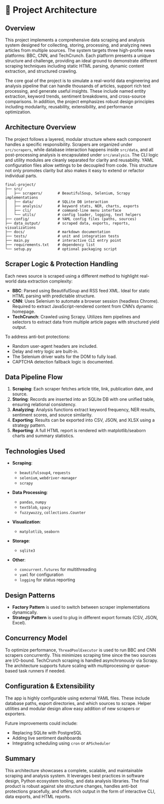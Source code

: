 # 🏧 Project Architecture

## Overview

This project implements a comprehensive data scraping and analysis system designed for collecting, storing, processing, and analyzing news articles from multiple sources. The system targets three high-profile news platforms: BBC, CNN, and TechCrunch. Each platform presents a unique structure and challenge, providing an ideal ground to demonstrate different scraping techniques including static HTML parsing, dynamic content extraction, and structured crawling.

The core goal of the project is to simulate a real-world data engineering and analysis pipeline that can handle thousands of articles, support rich text processing, and generate useful insights. These include named entity extraction, keyword trends, sentiment breakdowns, and cross-source comparisons. In addition, the project emphasizes robust design principles including modularity, reusability, extensibility, and performance optimization.

## Architecture Overview

The project follows a layered, modular structure where each component handles a specific responsibility. Scrapers are organized under `src/scrapers`, while database interaction happens inside `src/data`, and all post-processing analysis is encapsulated under `src/analysis`. The CLI logic and utility modules are cleanly separated for clarity and reusability. YAML configuration files allow settings to be decoupled from code. This structure not only promotes clarity but also makes it easy to extend or refactor individual parts.

```
final-project/
├── src/
│   ├── scrapers/       # BeautifulSoup, Selenium, Scrapy implementations
│   ├── data/           # SQLite DB interaction
│   ├── analysis/       # keyword stats, NER, charts, exports
│   ├── cli/            # command-line menu interface
│   └── utils/          # config loader, logging, text helpers
├── config/             # YAML config files (paths, sources)
├── data_output/        # scraped data, exports, reports, visualizations
├── docs/               # markdown documentation
├── tests/              # unit and integration tests
├── main.py             # interactive CLI entry point
├── requirements.txt    # dependency list
└── setup.py            # optional packaging script
```

## Scraper Logic & Protection Handling

Each news source is scraped using a different method to highlight real-world data extraction complexity:

- **BBC**: Parsed using BeautifulSoup and RSS feed XML. Ideal for static HTML parsing with predictable structure.
- **CNN**: Uses Selenium to automate a browser session (headless Chrome). Required to extract JavaScript-rendered content from CNN’s dynamic homepage.
- **TechCrunch**: Crawled using Scrapy. Utilizes item pipelines and selectors to extract data from multiple article pages with structured yield output.

To address anti-bot protections:

- Random user-agent headers are included.
- Delay and retry logic are built-in.
- The Selenium driver waits for the DOM to fully load.
- CAPTCHA detection fallback logic is documented.

## Data Pipeline Flow

1. **Scraping**: Each scraper fetches article title, link, publication date, and source.
2. **Storing**: Records are inserted into an SQLite DB with one unified table, ensuring relational consistency.
3. **Analyzing**: Analysis functions extract keyword frequency, NER results, sentiment scores, and source similarity.
4. **Exporting**: Results can be exported into CSV, JSON, and XLSX using a strategy pattern.
5. **Reporting**: A full HTML report is rendered with matplotlib/seaborn charts and summary statistics.

## Technologies Used

- **Scraping**:

  - `beautifulsoup4`, `requests`
  - `selenium`, `webdriver-manager`
  - `scrapy`

- **Data Processing**:

  - `pandas`, `numpy`
  - `textblob`, `spacy`
  - `fuzzywuzzy`, `collections.Counter`

- **Visualization**:

  - `matplotlib`, `seaborn`

- **Storage**:

  - `sqlite3`

- **Other**:

  - `concurrent.futures` for multithreading
  - `yaml` for configuration
  - `logging` for status reporting

## Design Patterns

- **Factory Pattern** is used to switch between scraper implementations dynamically.
- **Strategy Pattern** is used to plug in different export formats (CSV, JSON, Excel).

## Concurrency Model

To optimize performance, `ThreadPoolExecutor` is used to run BBC and CNN scrapers concurrently. This minimizes scraping time since the two sources are I/O-bound. TechCrunch scraping is handled asynchronously via Scrapy. The architecture supports future scaling with multiprocessing or queue-based task runners if needed.

## Configuration & Extensibility

The app is highly configurable using external YAML files. These include database paths, export directories, and which sources to scrape. Helper utilities and modular design allow easy addition of new scrapers or exporters.

Future improvements could include:

- Replacing SQLite with PostgreSQL
- Adding live sentiment dashboards
- Integrating scheduling using `cron` or `APScheduler`

## Summary

This architecture showcases a complete, scalable, and maintainable scraping and analysis system. It leverages best practices in software design, Python ecosystem tooling, and data analysis libraries. The final product is robust against site structure changes, handles anti-bot protections gracefully, and offers rich output in the form of interactive CLI, data exports, and HTML reports.
